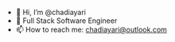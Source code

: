 - 👋 Hi, I’m @chadiayari
- 🌱 Full Stack Software Engineer
- 📫 How to reach me: chadiayari@outlook.com

